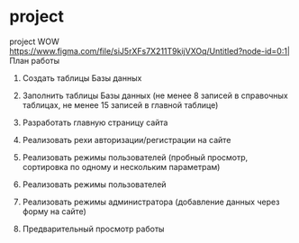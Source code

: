 # project
project WOW
https://www.figma.com/file/siJ5rXFs7X211T9kijVXOq/Untitled?node-id=0:1|
План работы

1. Создать таблицы Базы данных

2. Заполнить таблицы Базы данных (не менее 8 записей в справочных таблицах, не менее 15 записей в главной таблице)

3. Разработать главную страницу сайта

4. Реализовать рехи авторизации/регистрации на сайте

5. Реализовать режимы пользователей (пробный просмотр, сортировка по одному и нескольким параметрам)

6. Реализовать режимы пользователей

7. Реализовать режимы администратора (добавление данных через форму на сайте)

8. Предварительный просмотр работы
